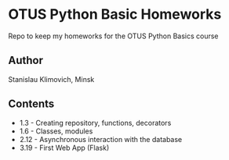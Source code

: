 # OTUS Python Basic Homeworks
Repo to keep my homeworks for the OTUS Python Basics course

## Author
Stanislau Klimovich, Minsk

## Contents

* 1.3 - Creating repository, functions, decorators
* 1.6 - Classes, modules
* 2.12 - Asynchronous interaction with the database
* 3.19 - First Web App (Flask)
